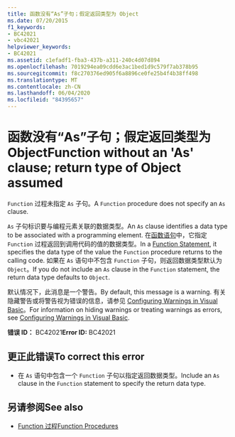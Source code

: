 ```yaml
---
title: 函数没有“As”子句；假定返回类型为 Object
ms.date: 07/20/2015
f1_keywords:
- BC42021
- vbc42021
helpviewer_keywords:
- BC42021
ms.assetid: c1efadf1-fba3-437b-a311-240c4d07d894
ms.openlocfilehash: 7019294ea09cdd6e3ac1bed1d9c579f7ab378b95
ms.sourcegitcommit: f8c270376ed905f6a8896ce0fe25b4f4b38ff498
ms.translationtype: MT
ms.contentlocale: zh-CN
ms.lasthandoff: 06/04/2020
ms.locfileid: "84395657"
---
```

# <a name="function-without-an-as-clause-return-type-of-object-assumed"></a><span data-ttu-id="e5fb7-102">函数没有“As”子句；假定返回类型为 Object</span><span class="sxs-lookup"><span data-stu-id="e5fb7-102">Function without an 'As' clause; return type of Object assumed</span></span>
<span data-ttu-id="e5fb7-103">`Function` 过程未指定 `As` 子句。</span><span class="sxs-lookup"><span data-stu-id="e5fb7-103">A `Function` procedure does not specify an `As` clause.</span></span>  
  
 <span data-ttu-id="e5fb7-104">`As` 子句标识要与编程元素关联的数据类型。</span><span class="sxs-lookup"><span data-stu-id="e5fb7-104">An `As` clause identifies a data type to be associated with a programming element.</span></span> <span data-ttu-id="e5fb7-105">在[函数语句](../language-reference/statements/function-statement.md)中，它指定 `Function` 过程返回到调用代码的值的数据类型。</span><span class="sxs-lookup"><span data-stu-id="e5fb7-105">In a [Function Statement](../language-reference/statements/function-statement.md), it specifies the data type of the value the `Function` procedure returns to the calling code.</span></span> <span data-ttu-id="e5fb7-106">如果在 `As` 语句中不包含 `Function` 子句，则返回数据类型默认为 `Object`。</span><span class="sxs-lookup"><span data-stu-id="e5fb7-106">If you do not include an `As` clause in the `Function` statement, the return data type defaults to `Object`.</span></span>  
  
 <span data-ttu-id="e5fb7-107">默认情况下，此消息是一个警告。</span><span class="sxs-lookup"><span data-stu-id="e5fb7-107">By default, this message is a warning.</span></span> <span data-ttu-id="e5fb7-108">有关隐藏警告或将警告视为错误的信息，请参见 [Configuring Warnings in Visual Basic](/visualstudio/ide/configuring-warnings-in-visual-basic)。</span><span class="sxs-lookup"><span data-stu-id="e5fb7-108">For information on hiding warnings or treating warnings as errors, see [Configuring Warnings in Visual Basic](/visualstudio/ide/configuring-warnings-in-visual-basic).</span></span>  
  
 <span data-ttu-id="e5fb7-109">**错误 ID：** BC42021</span><span class="sxs-lookup"><span data-stu-id="e5fb7-109">**Error ID:** BC42021</span></span>  
  
## <a name="to-correct-this-error"></a><span data-ttu-id="e5fb7-110">更正此错误</span><span class="sxs-lookup"><span data-stu-id="e5fb7-110">To correct this error</span></span>  
  
- <span data-ttu-id="e5fb7-111">在 `As` 语句中包含一个 `Function` 子句以指定返回数据类型。</span><span class="sxs-lookup"><span data-stu-id="e5fb7-111">Include an `As` clause in the `Function` statement to specify the return data type.</span></span>  
  
## <a name="see-also"></a><span data-ttu-id="e5fb7-112">另请参阅</span><span class="sxs-lookup"><span data-stu-id="e5fb7-112">See also</span></span>

- [<span data-ttu-id="e5fb7-113">Function 过程</span><span class="sxs-lookup"><span data-stu-id="e5fb7-113">Function Procedures</span></span>](../programming-guide/language-features/procedures/function-procedures.md)
